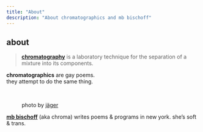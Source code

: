 ```yaml
---
title: "About"
description: "About chromatographics and mb bischoff"
---
```


## about

> [**chromatography**](https://en.wikipedia.org/wiki/Chromatography) is a laboratory technique for the separation of a mixture into its components.

**chromatographics** are gay poems.  
they attempt to do the same thing.

<br>

<figure>
  <a href="https://www.instagram.com/p/DNGzHe7vYZh/"<img src="/images/mb.webp" alt="mb bischoff. a white trans woman in a red dress on a roof"></a>
  <figcaption>photo by <a href="https://www.instagram.com/ashtray_angels/">jäger</a></figcaption>
</figure>

[**<span class="first-name">mb</span> bischoff**](https://mbbischoff.com) (aka chroma) writes poems & programs in new york. she’s soft & trans.